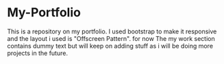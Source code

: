 # My-Portfolio
This is a repository on my portfolio.
I used bootstrap to make it responsive and the layout i used is "Offscreen Pattern".
for now The my work section contains dummy text but will keep on adding stuff as i will be doing more projects in the future.
